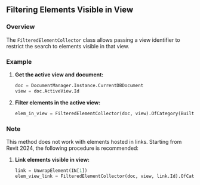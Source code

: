 ## Filtering Elements Visible in View

### Overview
The `FilteredElementCollector` class allows passing a view identifier to restrict the search to elements visible in that view.

### Example
1. **Get the active view and document:**
    ```python
    doc = DocumentManager.Instance.CurrentDBDocument
    view = doc.ActiveView.Id
    ```

2. **Filter elements in the active view:**
    ```python
    elem_in_view = FilteredElementCollector(doc, view).OfCategory(BuiltInCategory.OST_Walls)
    ```

### Note
This method does not work with elements hosted in links. Starting from Revit 2024, the following procedure is recommended:

1. **Link elements visible in view:**
    ```python
    link = UnwrapElement(IN[1])
    elem_view_link = FilteredElementCollector(doc, view, link.Id).OfCategory(BuiltInCategory.OST_Walls)
    ```
